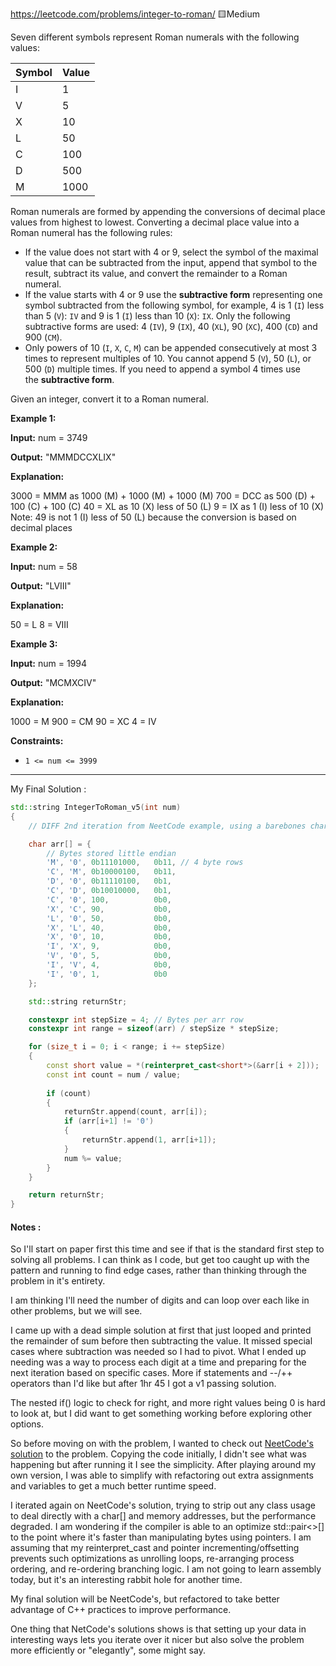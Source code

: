 https://leetcode.com/problems/integer-to-roman/
🟨Medium

Seven different symbols represent Roman numerals with the following values:

|Symbol|Value|
|---|---|
|I|1|
|V|5|
|X|10|
|L|50|
|C|100|
|D|500|
|M|1000|

Roman numerals are formed by appending the conversions of decimal place values from highest to lowest. Converting a decimal place value into a Roman numeral has the following rules:

- If the value does not start with 4 or 9, select the symbol of the maximal value that can be subtracted from the input, append that symbol to the result, subtract its value, and convert the remainder to a Roman numeral.
- If the value starts with 4 or 9 use the **subtractive form** representing one symbol subtracted from the following symbol, for example, 4 is 1 (`I`) less than 5 (`V`): `IV` and 9 is 1 (`I`) less than 10 (`X`): `IX`. Only the following subtractive forms are used: 4 (`IV`), 9 (`IX`), 40 (`XL`), 90 (`XC`), 400 (`CD`) and 900 (`CM`).
- Only powers of 10 (`I`, `X`, `C`, `M`) can be appended consecutively at most 3 times to represent multiples of 10. You cannot append 5 (`V`), 50 (`L`), or 500 (`D`) multiple times. If you need to append a symbol 4 times use the **subtractive form**.

Given an integer, convert it to a Roman numeral.

**Example 1:**

**Input:** num = 3749

**Output:** "MMMDCCXLIX"

**Explanation:**

3000 = MMM as 1000 (M) + 1000 (M) + 1000 (M)
 700 = DCC as 500 (D) + 100 (C) + 100 (C)
  40 = XL as 10 (X) less of 50 (L)
   9 = IX as 1 (I) less of 10 (X)
Note: 49 is not 1 (I) less of 50 (L) because the conversion is based on decimal places

**Example 2:**

**Input:** num = 58

**Output:** "LVIII"

**Explanation:**

50 = L
 8 = VIII

**Example 3:**

**Input:** num = 1994

**Output:** "MCMXCIV"

**Explanation:**

1000 = M
 900 = CM
  90 = XC
   4 = IV

**Constraints:**

- `1 <= num <= 3999`

---

My Final Solution :
```cpp live:true sym:IntegerToRoman_v5 file:"12.IntegerToRoman.cpp"
std::string IntegerToRoman_v5(int num)
{
	// DIFF 2nd iteration from NeetCode example, using a barebones char[] and pointer manipulation

	char arr[] = {
		// Bytes stored little endian
		'M', '0', 0b11101000,	0b11, // 4 byte rows
		'C', 'M', 0b10000100,	0b11,
		'D', '0', 0b11110100,	0b1,
		'C', 'D', 0b10010000,	0b1,
		'C', '0', 100,			0b0,
		'X', 'C', 90,			0b0,
		'L', '0', 50,			0b0,
		'X', 'L', 40,			0b0,
		'X', '0', 10,			0b0,
		'I', 'X', 9,			0b0,
		'V', '0', 5,			0b0,
		'I', 'V', 4,			0b0,
		'I', '0', 1,			0b0
	};

	std::string returnStr;

	constexpr int stepSize = 4; // Bytes per arr row
	constexpr int range = sizeof(arr) / stepSize * stepSize;

	for (size_t i = 0; i < range; i += stepSize)
	{
		const short value = *(reinterpret_cast<short*>(&arr[i + 2]));
		const int count = num / value;
		
		if (count)
		{
			returnStr.append(count, arr[i]);
			if (arr[i+1] != '0')
			{
				returnStr.append(1, arr[i+1]);
			}
			num %= value;
		}
	}

	return returnStr;
}
```
#### Notes :

So I'll start on paper first this time and see if that is the standard first step to solving all problems. I can think as I code, but get too caught up with the pattern and running to find edge cases, rather than thinking through the problem in it's entirety.

I am thinking I'll need the number of digits and can loop over each like in other problems, but we will see.

I came up with a dead simple solution at first that just looped and printed the remainder of sum before then subtracting the value. It missed special cases where subtraction was needed so I had to pivot. What I ended up needing was a way to process each digit at a time and preparing for the next iteration based on specific cases. More if statements and --/++ operators than I'd like but after 1hr 45 I got a v1 passing solution.

The nested if() logic to check for right, and more right values being 0 is hard to look at, but I did want to get something working before exploring other options.

So before moving on with the problem, I wanted to check out [NeetCode's solution](https://neetcode.io/solutions/integer-to-roman) to the problem. Copying the code initially, I didn't see what was happening but after running it I see the simplicity. After playing around my own version, I was able to simplify with refactoring out extra assignments and variables to get a much better runtime speed.

I iterated again on NeetCode's solution, trying to strip out any class usage to deal directly with a char[] and memory addresses, but the performance degraded. I am wondering if the compiler is able to an optimize std::pair<>[] to the point where it's faster than manipulating bytes using pointers. I am assuming that my reinterpret_cast and pointer incrementing/offsetting prevents such optimizations as unrolling loops, re-arranging process ordering, and re-ordering branching logic. I am not going to learn assembly today, but it's an interesting rabbit hole for another time.

My final solution will be NeetCode's, but refactored to take better advantage of C++ practices to improve performance.

One thing that NetCode's solutions shows is that setting up your data in interesting ways lets you iterate over it nicer but also solve the problem more efficiently or "elegantly", some might say.
